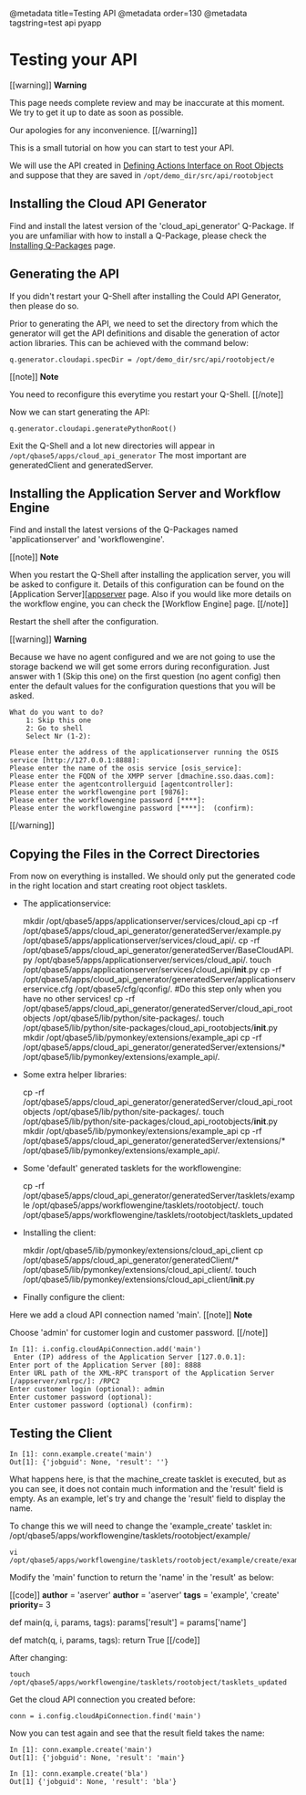 @metadata title=Testing API
@metadata order=130
@metadata tagstring=test api pyapp

[actions]: #/PylabsApps/Action
[qpinstall]: #/Q-Packages/QPInstall
[appserver]: #/Components/AppServer


# Testing your API

[[warning]]
**Warning**

This page needs complete review and may be inaccurate at this moment. We try to get it up to date as soon as possible.

Our apologies for any inconvenience.
[[/warning]]

This is a small tutorial on how you can start to test your API.

We will use the API created in [Defining Actions Interface on Root Objects][actions] and suppose that they are saved in `/opt/demo_dir/src/api/rootobject`


## Installing the Cloud API Generator

Find and install the latest version of the 'cloud_api_generator' Q-Package.
If you are unfamiliar with how to install a Q-Package, please check the [Installing Q-Packages][qpinstall] page.


## Generating the API

If you didn't restart your Q-Shell after installing the Could API Generator, then please do so.

Prior to generating the API, we need to set the directory from which the generator will get the API definitions and disable the generation of actor action libraries. This can be achieved with the command below:

    q.generator.cloudapi.specDir = /opt/demo_dir/src/api/rootobject/e

[[note]]
**Note** 

You need to reconfigure this everytime you restart your Q-Shell.
[[/note]]

Now we can start generating the API:

    q.generator.cloudapi.generatePythonRoot()

Exit the Q-Shell and a lot new directories will appear in `/opt/qbase5/apps/cloud_api_generator`
The most important are generatedClient and generatedServer.


## Installing the Application Server and Workflow Engine

Find and install the latest versions of the Q-Packages named 'applicationserver' and 'workflowengine'.

[[note]]
**Note** 

When you restart the Q-Shell after installing the application server, you will be asked to configure it. Details of this configuration can be found on the [Application Server][[appserver] page. Also if you would like more details on the workflow engine, you can check the [Workflow Engine] page.
[[/note]]

Restart the shell after the configuration.

[[warning]]
**Warning**

Because we have no agent configured and we are not going to use the storage backend we will get some errors during reconfiguration.
Just answer with 1 (Skip this one) on the first question (no agent config) then enter the default values for the configuration questions that you will be asked.

    What do you want to do?
        1: Skip this one
        2: Go to shell
        Select Nr (1-2):

    Please enter the address of the applicationserver running the OSIS service [http://127.0.0.1:8888]: 
    Please enter the name of the osis service [osis_service]: 
    Please enter the FQDN of the XMPP server [dmachine.sso.daas.com]: 
    Please enter the agentcontrollerguid [agentcontroller]: 
    Please enter the workflowengine port [9876]: 
    Please enter the workflowengine password [****]: 
    Please enter the workflowengine password [****]:  (confirm): 
[[/warning]]


## Copying the Files in the Correct Directories

From now on everything is installed.
We should only put the generated code in the right location and start creating root object tasklets.

* The applicationservice:

    mkdir /opt/qbase5/apps/applicationserver/services/cloud_api
    cp -rf /opt/qbase5/apps/cloud_api_generator/generatedServer/example.py /opt/qbase5/apps/applicationserver/services/cloud_api/.
    cp -rf /opt/qbase5/apps/cloud_api_generator/generatedServer/BaseCloudAPI.py /opt/qbase5/apps/applicationserver/services/cloud_api/.
    touch /opt/qbase5/apps/applicationserver/services/cloud_api/__init__.py
    cp -rf /opt/qbase5/apps/cloud_api_generator/generatedServer/applicationserverservice.cfg /opt/qbase5/cfg/qconfig/. #Do this step only when you have no other services!
    cp -rf /opt/qbase5/apps/cloud_api_generator/generatedServer/cloud_api_rootobjects /opt/qbase5/lib/python/site-packages/.
    touch /opt/qbase5/lib/python/site-packages/cloud_api_rootobjects/__init__.py
    mkdir /opt/qbase5/lib/pymonkey/extensions/example_api
    cp -rf /opt/qbase5/apps/cloud_api_generator/generatedServer/extensions/* /opt/qbase5/lib/pymonkey/extensions/example_api/.

* Some extra helper libraries:

    cp -rf /opt/qbase5/apps/cloud_api_generator/generatedServer/cloud_api_rootobjects /opt/qbase5/lib/python/site-packages/.
    touch /opt/qbase5/lib/python/site-packages/cloud_api_rootobjects/__init__.py
    mkdir /opt/qbase5/lib/pymonkey/extensions/example_api
    cp -rf /opt/qbase5/apps/cloud_api_generator/generatedServer/extensions/* /opt/qbase5/lib/pymonkey/extensions/example_api/.

* Some 'default' generated tasklets for the workflowengine:

    cp -rf /opt/qbase5/apps/cloud_api_generator/generatedServer/tasklets/example /opt/qbase5/apps/workflowengine/tasklets/rootobject/.
    touch /opt/qbase5/apps/workflowengine/tasklets/rootobject/tasklets_updated

* Installing the client:

    mkdir /opt/qbase5/lib/pymonkey/extensions/cloud_api_client
    cp /opt/qbase5/apps/cloud_api_generator/generatedClient/* /opt/qbase5/lib/pymonkey/extensions/cloud_api_client/.
    touch /opt/qbase5/lib/pymonkey/extensions/cloud_api_client/__init__.py

* Finally configure the client:

Here we add a cloud API connection named 'main'.
[[note]]
**Note** 

Choose 'admin' for customer login and customer password.
[[/note]]

    In [1]: i.config.cloudApiConnection.add('main')                                  
     Enter (IP) address of the Application Server [127.0.0.1]: 
    Enter port of the Application Server [80]: 8888
    Enter URL path of the XML-RPC transport of the Application Server [/appserver/xmlrpc/]: /RPC2                       
    Enter customer login (optional): admin 
    Enter customer password (optional): 
    Enter customer password (optional) (confirm): 


## Testing the Client

    In [1]: conn.example.create('main')
    Out[1]: {'jobguid': None, 'result': ''}

What happens here, is that the machine_create tasklet is executed, but as you can see, it does not contain much information and the 'result' field is empty.
As an example, let's try and change the 'result' field to display the name.

To change this we will need to change the 'example_create' tasklet in: /opt/qbase5/apps/workflowengine/tasklets/rootobject/example/

    vi /opt/qbase5/apps/workflowengine/tasklets/rootobject/example/create/example_create.py

Modify the 'main' function to return the 'name' in the 'result' as below:

[[code]]
__author__ = 'aserver'
__author__ = 'aserver'
__tags__ = 'example', 'create'
__priority__= 3

def main(q, i, params, tags):
    params['result'] = params['name']

def match(q, i, params, tags):
    return True
[[/code]]

After changing:

    touch /opt/qbase5/apps/workflowengine/tasklets/rootobject/tasklets_updated

Get the cloud API connection you created before:

    conn = i.config.cloudApiConnection.find('main') 

Now you can test again and see that the result field takes the name:

    In [1]: conn.example.create('main')
    Out[1]: {'jobguid': None, 'result': 'main'}

    In [1]: conn.example.create('bla')
    Out[1] {'jobguid': None, 'result': 'bla'}
